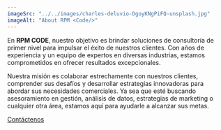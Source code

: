 ```yaml
---
imageSrc: "../../images/charles-deluvio-DgoyKNgPiFQ-unsplash.jpg"
imageAlt: "About RPM <Code/>"
---
```



En **RPM CODE**, nuestro objetivo es brindar soluciones de consultoría de primer nivel para impulsar el éxito de nuestros clientes. Con años de experiencia y un equipo de expertos en diversas industrias, estamos comprometidos en ofrecer resultados excepcionales.

Nuestra misión es colaborar estrechamente con nuestros clientes, comprender sus desafíos y desarrollar estrategias innovadoras para abordar sus necesidades comerciales. Ya sea que esté buscando asesoramiento en gestión, análisis de datos, estrategias de marketing o cualquier otra área, estamos aquí para ayudarle a alcanzar sus metas.

[Contáctenos](#contacto)
